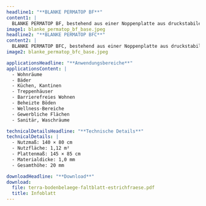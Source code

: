 ```yaml
---
headline1: "**BLANKE PERMATOP BF**"
content1: |
  BLANKE PERMATOP BF, bestehend aus einer Noppenplatte aus druckstabilem Polystyrol, ist eine spezielle Verlegeplatte für Flächenheiz- und Kühlysteme mit handelsüblichen Estrichen und dient zur Aufnahme der hoch flexiblen und mit einer innenliegenden Sauerstoffsperrschicht ausgestatteten PE-RT Heizrohre 16 × 2 mm BLANKE BF/C PIPE. Perfektioniert wird das System durch die langjährig bewährte Entkopplungsmatte BLANKE PERMAT.
image1: blanke_permatop_bf_base.jpeg
headline2: "**BLANKE PERMATOP BFC**"
content2: |
  BLANKE PERMATOP BFC, bestehend aus einer Noppenplatte aus druckstabilem Polystyrol inklusive einer Trittschall-Dämmung 30-2, ist eine spezielle Verlegeplatte für Flächenheiz- und Kühlysteme mit handelsüblichen Estrichen und dient zur Aufnahme der hoch flexiblen und mit einer innenliegenden Sauerstoffsperrschicht ausgestatteten PERT Heizrohre 16 × 2 mm BLANKE BF/C PIPE. Perfektioniert wird das System durch die langjährig bewährte Entkopplungsmatte BLANKE PERMAT.
image2: blanke_permatop_bfc_base.jpeg

applicationsHeadline: "**Anwendungsbereiche**"
applicationsContent: |
  - Wohnräume
  - Bäder
  - Küchen, Kantinen
  - Treppenhäuser
  - Barrierefreies Wohnen
  - Beheizte Böden
  - Wellness-Bereiche
  - Gewerbliche Flächen
  - Sanitär, Waschräume

technicalDetailsHeadline: "**Technische Details**"
technicalDetails: |
  - Nutzmaß: 140 × 80 cm  
  - Nutzfläche: 1,12 m²  
  - Plattenmaß: 145 × 85 cm  
  - Materialdicke: 1,0 mm  
  - Gesamthöhe: 20 mm

downloadHeadline: "**Download**"
download:
  file: terra-bodenbelaege-faltblatt-estrichfraese.pdf
  title: Infoblatt
---
```


